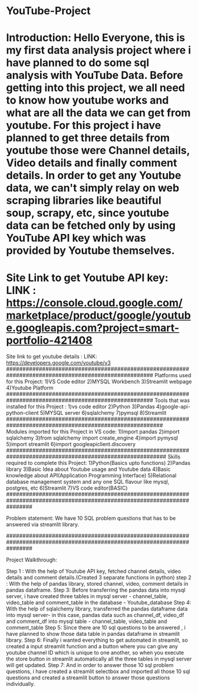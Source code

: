 # YouTube-Project
Introduction: 
Hello Everyone, this is my first data analysis project where i have planned to do some sql analysis with YouTube Data.
Before getting into this project, we all need to know how youtube works and what are all the data we can get from youtube.
For this project i have planned to get three details from youtube those were Channel details, Video details and finally comment details.
In order to get any Youtube data, we can't simply relay on web scraping libraries like beautiful soup, scrapy, etc, since youtube data can be fetched only by using YouTube API key which was provided by Youtube themselves.
============================================================================================================
Site Link to get Youtube API key:
LINK : https://console.cloud.google.com/marketplace/product/google/youtube.googleapis.com?project=smart-portfolio-421408
==========================================================================================================
Site link to get youtube details :
LINK: https://developers.google.com/youtube/v3
#####################################################################################################
Platforms used for this Project:
                          1)VS Code editor
                          2)MYSQL Workbench
                          3)Streamlit webpage
                          4)Youtube Platform
#####################################################################################################
Tools that was installed for this Project : 
                         1)vs code editor
                         2)Python
                         3)Pandas
                         4)google-api-python-client
                         5)MYSQL server
                         6)sqlalchemy
                         7)pymsql
                         8)Streamlit
########################################################################################################                     
Modules imported for this Project in VS code:
                        1)Import pandas
                        2)import sqlalchemy
                        3)from sqlalchemy import create_engine
                        4)import pymysql
                        5)import streamlit
                        6)import googleapiclient.discovery
#########################################################################################################
Skills required to complete this Project:
                        1)Python(Basics upto functions)
                        2)Pandas library
                        3)Basic Idea about Youtube usage and Youtube data
                        4)Basic knowledge about API(Application Programming Interface)
                        5)Relational database management system and any one SQL flavour like mysql, postgres, etc
                        6)Streamlit 
                        7)VS code editor(BASIC)
########################################################################################################################

Problem statement:
We have 10 SQL problem questions that has to be answered via streamlit library.

########################################################################################################################

Project Walkthrough:

Step 1 : With the help of Youtube API key, fetched channel details, video details and comment details.(Created 3 separate functions in python)
step 2 : With the help of pandas library, stored channel, video, comment details in pandas dataframe.
Step 3: Before transferring the pandas data into mysql server, i have created three tables in mysql server - channel_table, video_table and comment_table in the database - Youtube_database
Step 4: With the help of sqlalchemy library, transferred the pandas dataframe data into mysql server- in this case, pandas data such as channel_df, video_df and comment_df into mysql table - channel_table, video_table and comment_table
Step 5: Since there are 10 sql questions to be answered , i have planned to show those data table in pandas dataframe in streamlit library.
Step 6: Finally i wanted everything to get automated in streamlit, so created a input streamlit function and a button where you can give any youtube channel ID which is unique to one another, so when you execute the store button in streamlit automatically all the three tables in mysql server will get updated.
Step 7: And in order to answer those 10 sql problem questions, i have created a streamlit selectbox and imported all those 10 sql questions and created a streamlit button to answer those questions individually.

